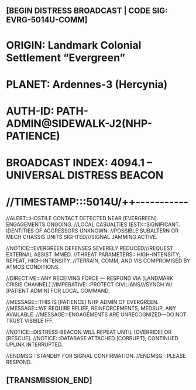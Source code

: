 ## [BEGIN DISTRESS BROADCAST | CODE SIG: EVRG-5014U-COMM]
# ORIGIN: Landmark Colonial Settlement “Evergreen”
# PLANET: Ardennes-3 (Hercynia)
# AUTH-ID: PATH-ADMIN@SIDEWALK-J2(NHP-PATIENCE)
# BROADCAST INDEX: 4094.1 – UNIVERSAL DISTRESS BEACON
# //TIMESTAMP:::5014U/++-----------

//ALERT:::HOSTILE CONTACT DETECTED NEAR [EVERGREEN]. ENGAGEMENTS ONGOING.
//LOCAL CASUALTIES (EST):::SIGNIFICANT. IDENTITIES OF AGGRESSORS UNKNOWN.
//POSSIBLE SUBALTERN OR MECH CHASSIS UNITS SIGHTED///SIGNAL JAMMING ACTIVE.

//NOTICE:::EVERGREEN DEFENSES SEVERELY REDUCED///REQUEST EXTERNAL ASSIST IMMED.
//THREAT PARAMETERS:::HIGH-INTENSITY; REPEAT, HIGH-INTENSITY.
//TERRAIN, COMM, AND VIS COMPROMISED BY ATMOS CONDITIONS.

//DIRECTIVE:::ANY RECEIVING FORCE — RESPOND VIA [LANDMARK CRISIS CHANNEL]
//IMPERATIVE:::PROTECT CIVILIANS///SYNCH W/ [PATIENT ADMIN] FOR LOCAL COMMAND.

//MESSAGE:::THIS IS [PATIENCE] NHP ADMIN OF EVERGREEN.
//MESSAGE:::WE REQUIRE RELIEF, REINFORCEMENTS, MEDSUP, ANY AVAILABLE.
//MESSAGE:::ENGAGEMENTS ARE UNRECOGNIZED—DO NOT TRUST VISIBLE IFF.

//NOTICE:::DISTRESS-BEACON WILL REPEAT UNTIL [OVERRIDE] OR [RESCUE].
//NOTICE:::DATABASE ATTACHED [CORRUPT]; CONTINUED UPLINK INTERRUPTED.

//ENDMSG:::STANDBY FOR SIGNAL CONFIRMATION.
//ENDMSG:::PLEASE RESPOND.

## [TRANSMISSION_END]

